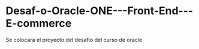 # Desaf-o-Oracle-ONE---Front-End---E-commerce
Se colocara el proyecto del desafio del curso de oracle
